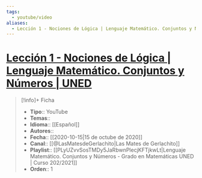 ```yaml
---
tags:
  - youtube/video
aliases:
  - Lección 1 - Nociones de Lógica | Lenguaje Matemático. Conjuntos y Números | UNED
---
```

# [Lección 1 - Nociones de Lógica | Lenguaje Matemático. Conjuntos y Números | UNED](https://www.youtube.com/watch?v=b1s8LY0i4P0)

>[!info]+ Ficha
>- **Tipo**:: YouTube
>- **Temas**::
>- **Idioma**:: [[Español]]
>- **Autores**::
>- **Fecha**:: [[2020-10-15|15 de octube de 2020]]
>- **Canal**:: [[@LasMatesdeGerlachito|Las Mates de Gerlachito]]
>- **Playlist**:: [[PLyUZvvSosTMDy5JaRbwnPlecjKFTjkwLt|Lenguaje Matemático. Conjuntos y Números - Grado en Matemáticas UNED | Curso 202/2021]]
>- **Orden**:: 1
